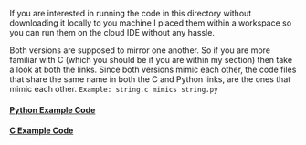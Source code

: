 If you are interested in running the code in this directory without downloading it locally to you machine I placed them within a workspace so you can run them on the cloud IDE without any hassle.

Both versions are supposed to mirror one another. So if you are more familiar with C (which you should be if you are within my section) then take a look at both the links. Since both versions mimic each other, the code files that share the same name in both the C and Python links, are the ones that mimic each other.
`Example: string.c mimics string.py`

#### [Python Example Code](http://bit.ly/2QYh5sU)

#### [C Example Code](http://bit.ly/2q4p7Fo)
